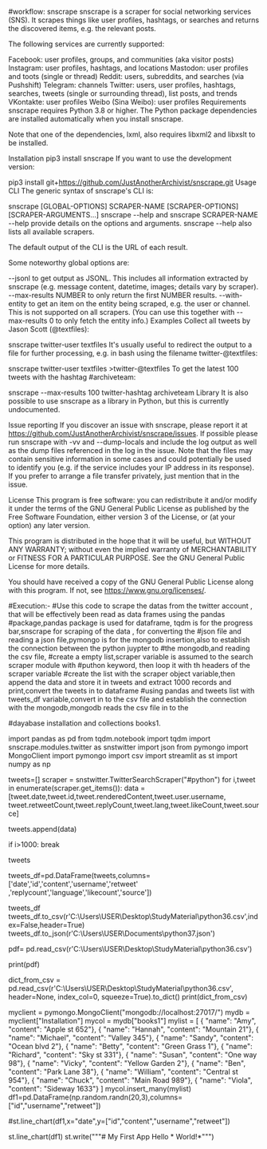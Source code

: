 #workflow:
snscrape
snscrape is a scraper for social networking services (SNS). It scrapes things like user profiles, hashtags, or searches and returns the discovered items, e.g. the relevant posts.

The following services are currently supported:

Facebook: user profiles, groups, and communities (aka visitor posts)
Instagram: user profiles, hashtags, and locations
Mastodon: user profiles and toots (single or thread)
Reddit: users, subreddits, and searches (via Pushshift)
Telegram: channels
Twitter: users, user profiles, hashtags, searches, tweets (single or surrounding thread), list posts, and trends
VKontakte: user profiles
Weibo (Sina Weibo): user profiles
Requirements
snscrape requires Python 3.8 or higher. The Python package dependencies are installed automatically when you install snscrape.

Note that one of the dependencies, lxml, also requires libxml2 and libxslt to be installed.

Installation
pip3 install snscrape
If you want to use the development version:

pip3 install git+https://github.com/JustAnotherArchivist/snscrape.git
Usage
CLI
The generic syntax of snscrape's CLI is:

snscrape [GLOBAL-OPTIONS] SCRAPER-NAME [SCRAPER-OPTIONS] [SCRAPER-ARGUMENTS...]
snscrape --help and snscrape SCRAPER-NAME --help provide details on the options and arguments. snscrape --help also lists all available scrapers.

The default output of the CLI is the URL of each result.

Some noteworthy global options are:

--jsonl to get output as JSONL. This includes all information extracted by snscrape (e.g. message content, datetime, images; details vary by scraper).
--max-results NUMBER to only return the first NUMBER results.
--with-entity to get an item on the entity being scraped, e.g. the user or channel. This is not supported on all scrapers. (You can use this together with --max-results 0 to only fetch the entity info.)
Examples
Collect all tweets by Jason Scott (@textfiles):

snscrape twitter-user textfiles
It's usually useful to redirect the output to a file for further processing, e.g. in bash using the filename twitter-@textfiles:

snscrape twitter-user textfiles >twitter-@textfiles
To get the latest 100 tweets with the hashtag #archiveteam:

snscrape --max-results 100 twitter-hashtag archiveteam
Library
It is also possible to use snscrape as a library in Python, but this is currently undocumented.

Issue reporting
If you discover an issue with snscrape, please report it at https://github.com/JustAnotherArchivist/snscrape/issues. If possible please run snscrape with -vv and --dump-locals and include the log output as well as the dump files referenced in the log in the issue. Note that the files may contain sensitive information in some cases and could potentially be used to identify you (e.g. if the service includes your IP address in its response). If you prefer to arrange a file transfer privately, just mention that in the issue.

License
This program is free software: you can redistribute it and/or modify it under the terms of the GNU General Public License as published by the Free Software Foundation, either version 3 of the License, or (at your option) any later version.

This program is distributed in the hope that it will be useful, but WITHOUT ANY WARRANTY; without even the implied warranty of MERCHANTABILITY or FITNESS FOR A PARTICULAR PURPOSE. See the GNU General Public License for more details.

You should have received a copy of the GNU General Public License along with this program. If not, see https://www.gnu.org/licenses/.





#Execution:-
#Use this code to scrape the datas from the twitter account , that will be effectively been read as data frames using the pandas
#package,pandas package is used for dataframe, tqdm is for the progress bar,snscrape for scraping of the data , for converting the
#json file and reading a json file,pymongo is for the mongodb insertion,also to establish the connection between the python juypter to 
#the mongodb,and reading the csv file,
#create a empty list,scraper variable is assumed to the search scraper module with #puthon keyword, then loop it with th headers of the scraper variable
#create the list with the scraper object variable,then append the data and store it in tweets and extract 1000 records and print,convert the tweets in to dataframe 
#using pandas and tweets list with tweets_df variable,convert in to the csv file and establish the connection with the mongodb,mongodb reads the csv file in to the 

#dayabase installation and collections books1.



import pandas as pd
from tqdm.notebook import tqdm
import snscrape.modules.twitter as snstwitter
import json
from pymongo import MongoClient
import pymongo
import csv
import streamlit as st
import numpy as np




tweets=[]
scraper = snstwitter.TwitterSearchScraper("#python")
for i,tweet in enumerate(scraper.get_items()):
  data = [tweet.date,tweet.id,tweet.renderedContent,tweet.user.username,
          tweet.retweetCount,tweet.replyCount,tweet.lang,tweet.likeCount,tweet.source]

  tweets.append(data)

  if i>1000:
    break
     

      
tweets

tweets_df=pd.DataFrame(tweets,columns=['date','id','content','username','retweet'
,'replycount','language','likecount','source'])

tweets_df
tweets_df.to_csv(r'C:\Users\USER\Desktop\StudyMaterial\python36.csv',index=False,header=True)
tweets_df.to_json(r'C:\Users\USER\Documents\python37.json')


pdf= pd.read_csv(r'C:\Users\USER\Desktop\StudyMaterial\python36.csv')


print(pdf)

dict_from_csv = pd.read_csv(r'C:\Users\USER\Desktop\StudyMaterial\python36.csv', header=None, index_col=0, squeeze=True).to_dict()
print(dict_from_csv)


myclient = pymongo.MongoClient("mongodb://localhost:27017/")
mydb = myclient["Installation"]
mycol = mydb["books1"]
mylist = [
  { "name": "Amy", "content": "Apple st 652"},
  { "name": "Hannah", "content": "Mountain 21"},
  { "name": "Michael", "content": "Valley 345"},
  { "name": "Sandy", "content": "Ocean blvd 2"},
  { "name": "Betty", "content": "Green Grass 1"},
  { "name": "Richard", "content": "Sky st 331"},
  { "name": "Susan", "content": "One way 98"},
  { "name": "Vicky", "content": "Yellow Garden 2"},
  { "name": "Ben", "content": "Park Lane 38"},
  { "name": "William", "content": "Central st 954"},
  { "name": "Chuck", "content": "Main Road 989"},
  { "name": "Viola", "content": "Sideway 1633"}
]
mycol.insert_many(mylist)
df1=pd.DataFrame(np.random.randn(20,3),columns=["id","username","retweet"])

#st.line_chart(df1,x="date",y=["id","content","username","retweet"])

st.line_chart(df1)
st.write("""# My First App Hello * World!*""")
